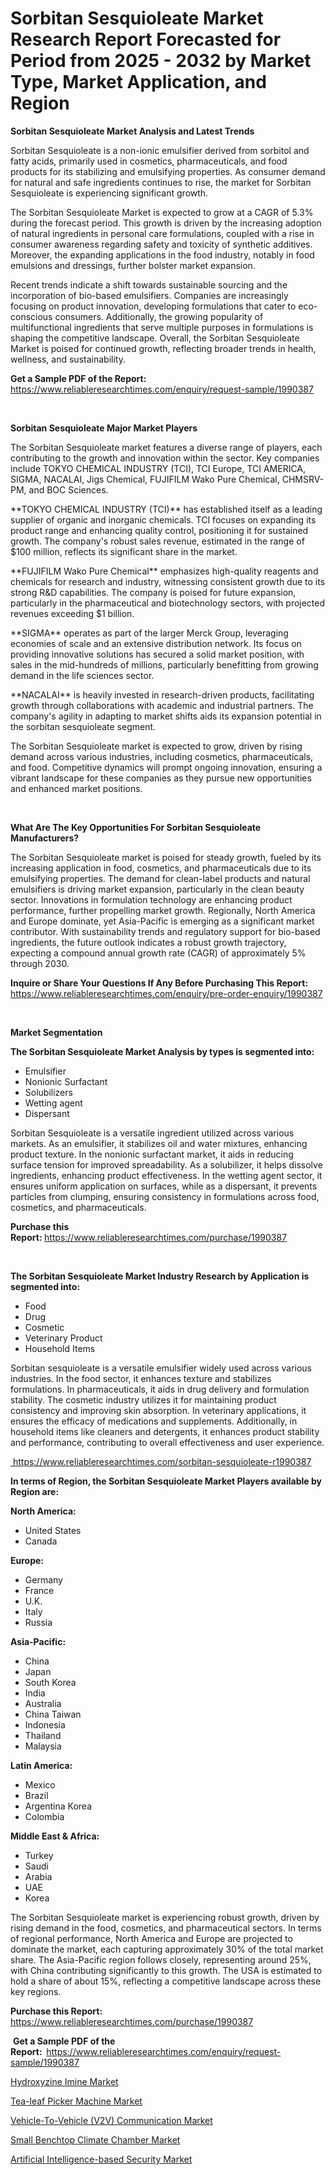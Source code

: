 <p><h1>Sorbitan Sesquioleate Market Research Report Forecasted for Period from 2025 -  2032 by Market Type, Market Application, and Region</h1></p><p><strong>Sorbitan Sesquioleate Market Analysis and Latest Trends</strong></p>
<p><p>Sorbitan Sesquioleate is a non-ionic emulsifier derived from sorbitol and fatty acids, primarily used in cosmetics, pharmaceuticals, and food products for its stabilizing and emulsifying properties. As consumer demand for natural and safe ingredients continues to rise, the market for Sorbitan Sesquioleate is experiencing significant growth. </p><p>The Sorbitan Sesquioleate Market is expected to grow at a CAGR of 5.3% during the forecast period. This growth is driven by the increasing adoption of natural ingredients in personal care formulations, coupled with a rise in consumer awareness regarding safety and toxicity of synthetic additives. Moreover, the expanding applications in the food industry, notably in food emulsions and dressings, further bolster market expansion.</p><p>Recent trends indicate a shift towards sustainable sourcing and the incorporation of bio-based emulsifiers. Companies are increasingly focusing on product innovation, developing formulations that cater to eco-conscious consumers. Additionally, the growing popularity of multifunctional ingredients that serve multiple purposes in formulations is shaping the competitive landscape. Overall, the Sorbitan Sesquioleate Market is poised for continued growth, reflecting broader trends in health, wellness, and sustainability.</p></p>
<p><strong>Get a Sample PDF of the Report:&nbsp;</strong> <a href="https://www.reliableresearchtimes.com/enquiry/request-sample/1990387?utm_campaign=2035&utm_medium=2&utm_source=Github&utm_content=ia&utm_term=30012025&utm_id=sorbitan-sesquioleate">https://www.reliableresearchtimes.com/enquiry/request-sample/1990387</a></p>
<p>&nbsp;</p>
<p><strong>Sorbitan Sesquioleate Major Market Players</strong></p>
<p><p>The Sorbitan Sesquioleate market features a diverse range of players, each contributing to the growth and innovation within the sector. Key companies include TOKYO CHEMICAL INDUSTRY (TCI), TCI Europe, TCI AMERICA, SIGMA, NACALAI, Jigs Chemical, FUJIFILM Wako Pure Chemical, CHMSRV-PM, and BOC Sciences.</p><p>**TOKYO CHEMICAL INDUSTRY (TCI)** has established itself as a leading supplier of organic and inorganic chemicals. TCI focuses on expanding its product range and enhancing quality control, positioning it for sustained growth. The company's robust sales revenue, estimated in the range of $100 million, reflects its significant share in the market.</p><p>**FUJIFILM Wako Pure Chemical** emphasizes high-quality reagents and chemicals for research and industry, witnessing consistent growth due to its strong R&D capabilities. The company is poised for future expansion, particularly in the pharmaceutical and biotechnology sectors, with projected revenues exceeding $1 billion.</p><p>**SIGMA** operates as part of the larger Merck Group, leveraging economies of scale and an extensive distribution network. Its focus on providing innovative solutions has secured a solid market position, with sales in the mid-hundreds of millions, particularly benefitting from growing demand in the life sciences sector.</p><p>**NACALAI** is heavily invested in research-driven products, facilitating growth through collaborations with academic and industrial partners. The company's agility in adapting to market shifts aids its expansion potential in the sorbitan sesquioleate segment.</p><p>The Sorbitan Sesquioleate market is expected to grow, driven by rising demand across various industries, including cosmetics, pharmaceuticals, and food. Competitive dynamics will prompt ongoing innovation, ensuring a vibrant landscape for these companies as they pursue new opportunities and enhanced market positions.</p></p>
<p>&nbsp;</p>
<p><strong>What Are The Key Opportunities For Sorbitan Sesquioleate Manufacturers?</strong></p>
<p><p>The Sorbitan Sesquioleate market is poised for steady growth, fueled by its increasing application in food, cosmetics, and pharmaceuticals due to its emulsifying properties. The demand for clean-label products and natural emulsifiers is driving market expansion, particularly in the clean beauty sector. Innovations in formulation technology are enhancing product performance, further propelling market growth. Regionally, North America and Europe dominate, yet Asia-Pacific is emerging as a significant market contributor. With sustainability trends and regulatory support for bio-based ingredients, the future outlook indicates a robust growth trajectory, expecting a compound annual growth rate (CAGR) of approximately 5% through 2030.</p></p>
<p><strong>Inquire or Share Your Questions If Any Before Purchasing This Report:</strong> <a href="https://www.reliableresearchtimes.com/enquiry/pre-order-enquiry/1990387?utm_campaign=2035&utm_medium=2&utm_source=Github&utm_content=ia&utm_term=30012025&utm_id=sorbitan-sesquioleate">https://www.reliableresearchtimes.com/enquiry/pre-order-enquiry/1990387</a></p>
<p>&nbsp;</p>
<p><strong>Market Segmentation</strong></p>
<p><strong>The Sorbitan Sesquioleate Market Analysis by types is segmented into:</strong></p>
<p><ul><li>Emulsifier</li><li>Nonionic Surfactant</li><li>Solubilizers</li><li>Wetting agent</li><li>Dispersant</li></ul></p>
<p><p>Sorbitan Sesquioleate is a versatile ingredient utilized across various markets. As an emulsifier, it stabilizes oil and water mixtures, enhancing product texture. In the nonionic surfactant market, it aids in reducing surface tension for improved spreadability. As a solubilizer, it helps dissolve ingredients, enhancing product effectiveness. In the wetting agent sector, it ensures uniform application on surfaces, while as a dispersant, it prevents particles from clumping, ensuring consistency in formulations across food, cosmetics, and pharmaceuticals.</p></p>
<p><strong>Purchase this Report:&nbsp;</strong><a href="https://www.reliableresearchtimes.com/purchase/1990387?utm_campaign=2035&utm_medium=2&utm_source=Github&utm_content=ia&utm_term=30012025&utm_id=sorbitan-sesquioleate">https://www.reliableresearchtimes.com/purchase/1990387</a></p>
<p>&nbsp;</p>
<p><strong>The Sorbitan Sesquioleate Market Industry Research by Application is segmented into:</strong></p>
<p><ul><li>Food</li><li>Drug</li><li>Cosmetic</li><li>Veterinary Product</li><li>Household Items</li></ul></p>
<p><p>Sorbitan sesquioleate is a versatile emulsifier widely used across various industries. In the food sector, it enhances texture and stabilizes formulations. In pharmaceuticals, it aids in drug delivery and formulation stability. The cosmetic industry utilizes it for maintaining product consistency and improving skin absorption. In veterinary applications, it ensures the efficacy of medications and supplements. Additionally, in household items like cleaners and detergents, it enhances product stability and performance, contributing to overall effectiveness and user experience.</p></p>
<p><a href="https://www.reliableresearchtimes.com/sorbitan-sesquioleate-r1990387?utm_campaign=2035&utm_medium=2&utm_source=Github&utm_content=ia&utm_term=30012025&utm_id=sorbitan-sesquioleate">&nbsp;https://www.reliableresearchtimes.com/sorbitan-sesquioleate-r1990387</a></p>
<p><strong>In terms of Region, the Sorbitan Sesquioleate Market Players available by Region are:</strong></p>
<p>
    <p> <strong> North America: </strong>
        <ul>
            <li>United States</li>
            <li>Canada</li>
        </ul>
        </p> 
    <p> <strong> Europe: </strong>
        <ul>
            <li>Germany</li>
            <li>France</li>
            <li>U.K.</li>
            <li>Italy</li>
            <li>Russia</li>
        </ul>
        </p> 
    <p> <strong> Asia-Pacific: </strong>
        <ul>
            <li>China</li>
            <li>Japan</li>
            <li>South Korea</li>
            <li>India</li>
            <li>Australia</li>
            <li>China Taiwan</li>
            <li>Indonesia</li>
            <li>Thailand</li>
            <li>Malaysia</li>
        </ul>
        </p> 
    <p> <strong> Latin America: </strong>
        <ul>
            <li>Mexico</li>
            <li>Brazil</li>
            <li>Argentina Korea</li>
            <li>Colombia</li>
        </ul>
        </p> 
    <p> <strong> Middle East & Africa: </strong>
        <ul>
            <li>Turkey</li>
            <li>Saudi</li>
            <li>Arabia</li>
            <li>UAE</li>
            <li>Korea</li>
        </ul>
    </p>
    </p>
<p><p>The Sorbitan Sesquioleate market is experiencing robust growth, driven by rising demand in the food, cosmetics, and pharmaceutical sectors. In terms of regional performance, North America and Europe are projected to dominate the market, each capturing approximately 30% of the total market share. The Asia-Pacific region follows closely, representing around 25%, with China contributing significantly to this growth. The USA is estimated to hold a share of about 15%, reflecting a competitive landscape across these key regions.</p></p>
<p><strong>Purchase this Report: </strong><a href="https://www.reliableresearchtimes.com/purchase/1990387?utm_campaign=2035&utm_medium=2&utm_source=Github&utm_content=ia&utm_term=30012025&utm_id=sorbitan-sesquioleate">https://www.reliableresearchtimes.com/purchase/1990387</a></p>
<p>&nbsp;<strong>Get a Sample PDF of the Report:&nbsp;&nbsp;</strong><a href="https://www.reliableresearchtimes.com/enquiry/request-sample/1990387?utm_campaign=2035&utm_medium=2&utm_source=Github&utm_content=ia&utm_term=30012025&utm_id=sorbitan-sesquioleate">https://www.reliableresearchtimes.com/enquiry/request-sample/1990387</a></p>
<p><strong></strong></p>
<p><p><a href="https://www.linkedin.com/pulse/regional-development-deployment-revenue-growth-hydroxyzine-yepwe?utm_campaign=2035&utm_medium=2&utm_source=Github&utm_content=ia&utm_term=30012025&utm_id=sorbitan-sesquioleate">Hydroxyzine Imine Market</a></p><p><a href="https://www.linkedin.com/pulse/comprehensive-tea-leaf-picker-machine-market-overview-emerging-rdu2e?utm_campaign=2035&utm_medium=2&utm_source=Github&utm_content=ia&utm_term=30012025&utm_id=sorbitan-sesquioleate">Tea-leaf Picker Machine Market</a></p><p><a href="https://www.linkedin.com/pulse/strategic-roadmap-global-vehicle-to-vehicle-v2v-communication-ew7ac?utm_campaign=2035&utm_medium=2&utm_source=Github&utm_content=ia&utm_term=30012025&utm_id=sorbitan-sesquioleate">Vehicle-To-Vehicle (V2V) Communication Market</a></p><p><a href="https://www.linkedin.com/pulse/consumer-behavior-shifts-small-benchtop-climate-chamber-hikhe?utm_campaign=2035&utm_medium=2&utm_source=Github&utm_content=ia&utm_term=30012025&utm_id=sorbitan-sesquioleate">Small Benchtop Climate Chamber Market</a></p><p><a href="https://www.linkedin.com/pulse/global-artificial-intelligence-based-security-market-size-dnp1c?utm_campaign=2035&utm_medium=2&utm_source=Github&utm_content=ia&utm_term=30012025&utm_id=sorbitan-sesquioleate">Artificial Intelligence-based Security Market</a></p></p>
